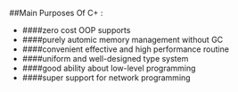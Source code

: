 ##Main Purposes Of C+ :
- ####zero cost OOP supports
- ####purely automic memory management without GC
- ####convenient effective and high performance routine
- ####uniform and well-designed type system
- ####good ability about low-level programming
- ####super support for network programming
